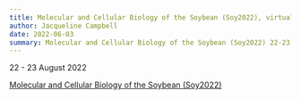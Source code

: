 ```yaml
---
title: Molecular and Cellular Biology of the Soybean (Soy2022), virtual
author: Jacqueline Campbell
date: 2022-06-03
summary: Molecular and Cellular Biology of the Soybean (Soy2022) 22-23 August, 2022 (virtual)
---
```

22 - 23 August 2022

[Molecular and Cellular Biology of the Soybean (Soy2022)](https://www.soybase.org)
